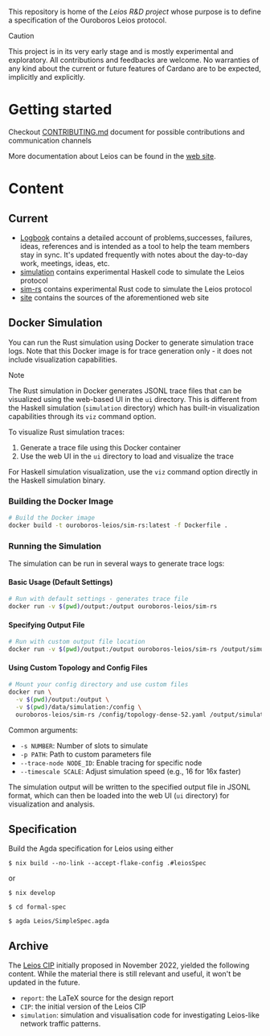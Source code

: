 This repository is home of the _Leios R&D project_ whose purpose is to define a specification of the Ouroboros Leios protocol.

> [!CAUTION]
> This project is in its very early stage and is mostly
> experimental and exploratory. All contributions and feedbacks are
> welcome. No warranties of any kind about the current or future
> features of Cardano are to be expected, implicitly and explicitly.

# Getting started

Checkout [CONTRIBUTING.md](CONTRIBUTING.md) document for possible contributions and communication channels

More documentation about Leios can be found in the [web site](https://leios.cardano-scaling.org).

# Content

## Current

- [Logbook](Logbook.md) contains a detailed account of
  problems,successes, failures, ideas, references and is intended as a
  tool to help the team members stay in sync. It's updated frequently
  with notes about the day-to-day work, meetings, ideas, etc.
- [simulation](simulation) contains experimental Haskell code to simulate the Leios protocol
- [sim-rs](sim-rs) contains experimental Rust code to simulate the Leios protocol
- [site](site) contains the sources of the aforementioned web site

## Docker Simulation

You can run the Rust simulation using Docker to generate simulation trace logs. Note that this Docker image is for trace generation only - it does not include visualization capabilities.

> [!NOTE]
> The Rust simulation in Docker generates JSONL trace files that can be visualized using the web-based UI in the `ui` directory.
> This is different from the Haskell simulation (`simulation` directory) which has built-in visualization capabilities through its `viz` command option.
> 
> To visualize Rust simulation traces:
> 1. Generate a trace file using this Docker container
> 2. Use the web UI in the `ui` directory to load and visualize the trace
>
> For Haskell simulation visualization, use the `viz` command option directly in the Haskell simulation binary.

### Building the Docker Image

```bash
# Build the Docker image
docker build -t ouroboros-leios/sim-rs:latest -f Dockerfile .
```

### Running the Simulation

The simulation can be run in several ways to generate trace logs:

#### Basic Usage (Default Settings)
```bash
# Run with default settings - generates trace file
docker run -v $(pwd)/output:/output ouroboros-leios/sim-rs
```

#### Specifying Output File
```bash
# Run with custom output file location
docker run -v $(pwd)/output:/output ouroboros-leios/sim-rs /output/simulation.jsonl
```

#### Using Custom Topology and Config Files
```bash
# Mount your config directory and use custom files
docker run \
  -v $(pwd)/output:/output \
  -v $(pwd)/data/simulation:/config \
  ouroboros-leios/sim-rs /config/topology-dense-52.yaml /output/simulation.jsonl -s 20 -p /config/config.default.yaml
```

Common arguments:
- `-s NUMBER`: Number of slots to simulate
- `-p PATH`: Path to custom parameters file
- `--trace-node NODE_ID`: Enable tracing for specific node
- `--timescale SCALE`: Adjust simulation speed (e.g., 16 for 16x faster)

The simulation output will be written to the specified output file in JSONL format, which can then be loaded into the web UI (`ui` directory) for visualization and analysis.

## Specification

Build the Agda specification for Leios using either

```console
$ nix build --no-link --accept-flake-config .#leiosSpec
```

or

```console
$ nix develop

$ cd formal-spec

$ agda Leios/SimpleSpec.agda
```

## Archive

The [Leios CIP](https://github.com/cardano-foundation/CIPs/pull/379)
initially proposed in November 2022, yielded the following
content. While the material there is still relevant and useful, it
won't be updated in the future.

- `report`: the LaTeX source for the design report
- `CIP`: the initial version of the Leios CIP
- `simulation`: simulation and visualisation code for investigating Leios-like network traffic patterns.
